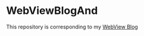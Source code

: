 # WebViewBlogAnd

This repository is corresponding to my [WebView Blog](https://shanerudolf.wordpress.com/2018/01/16/3-minutes-to-bridge-between-webview-and-javascript-in-android/)
